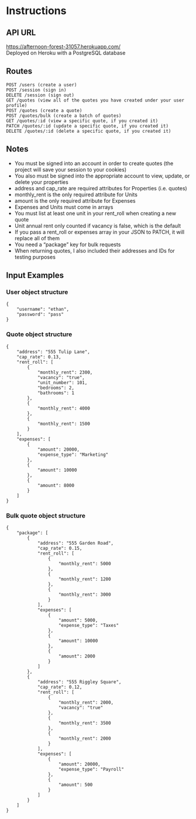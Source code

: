 # Instructions

## API URL
https://afternoon-forest-31057.herokuapp.com/  
Deployed on Heroku with a PostgreSQL database

## Routes
```
POST /users (create a user)
POST /session (sign in)
DELETE /session (sign out)
GET /quotes (view all of the quotes you have created under your user profile)
POST /quotes (create a quote)
POST /quotes/bulk (create a batch of quotes)
GET /quotes/:id (view a specific quote, if you created it)
PATCH /quotes/:id (update a specific quote, if you created it)
DELETE /quotes/:id (delete a specific quote, if you created it)
```

## Notes
* You must be signed into an account in order to create quotes (the project will save your session to your cookies)
* You also must be signed into the appropriate account to view, update, or delete your properties
* address and cap_rate are required attributes for Properties (i.e. quotes)
* monthly_rent is the only required attribute for Units
* amount is the only required attribute for Expenses
* Expenses and Units must come in arrays
* You must list at least one unit in your rent_roll when creating a new quote
* Unit annual rent only counted if vacancy is false, which is the default
* If you pass a rent_roll or expenses array in your JSON to PATCH, it will replace all of them
* You need a “package” key for bulk requests
* When returning quotes, I also included their addresses and IDs for testing purposes

## Input Examples

### User object structure
```
{
	"username": "ethan",
	"password": "pass"
}
```

### Quote object structure
```
{
	"address": "555 Tulip Lane",
	"cap_rate": 0.13,
	"rent_roll": [
		{
			"monthly_rent": 2300,
			"vacancy": "true",
			"unit_number": 101,
			"bedrooms": 2,
			"bathrooms": 1
		},
		{
			"monthly_rent": 4000
		},
		{
			"monthly_rent": 1500
		}
	],
	"expenses": [
		{
			"amount": 20000,
			"expense_type": "Marketing"
		},
		{
			"amount": 10000
		},
		{
			"amount": 8000
		}
	]
}
```

### Bulk quote object structure
```
{
	"package": [
		{
			"address": "555 Garden Road",
			"cap_rate": 0.15,
			"rent_roll": [
				{
					"monthly_rent": 5000
				},
				{
					"monthly_rent": 1200
				},
				{
					"monthly_rent": 3000
				}
			],
			"expenses": [
				{
					"amount": 5000,
					"expense_type": "Taxes"
				},
				{
					"amount": 10000
				},
				{
					"amount": 2000
				}
			]
		},
		{
			"address": "555 Riggley Square",
			"cap_rate": 0.12,
			"rent_roll": [
				{
					"monthly_rent": 2000,
					"vacancy": "true"
				},
				{
					"monthly_rent": 3500
				},
				{
					"monthly_rent": 2000
				}
			],
			"expenses": [
				{
					"amount": 20000,
					"expense_type": "Payroll"
				},
				{
					"amount": 500
				}
			]
		}
	]
}
```
